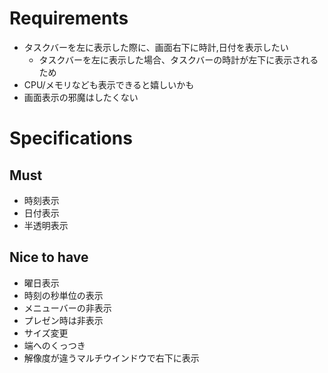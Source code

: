 # Requirements

- タスクバーを左に表示した際に、画面右下に時計,日付を表示したい
  - タスクバーを左に表示した場合、タスクバーの時計が左下に表示されるため
- CPU/メモリなども表示できると嬉しいかも
- 画面表示の邪魔はしたくない

# Specifications

## Must

- 時刻表示
- 日付表示
- 半透明表示

## Nice to have

- 曜日表示
- 時刻の秒単位の表示
- メニューバーの非表示
- プレゼン時は非表示
- サイズ変更
- 端へのくっつき
- 解像度が違うマルチウインドウで右下に表示
